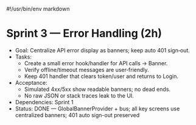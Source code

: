 #!/usr/bin/env markdown
# Sprint 3 — Error Handling (2h)

- Goal: Centralize API error display as banners; keep auto 401 sign‑out.
- Tasks:
  - Create a small error hook/handler for API calls → Banner.
  - Verify offline/timeout messages are user‑friendly.
  - Keep 401 handler that clears token/user and returns to Login.
- Acceptance:
  - Simulated 4xx/5xx show readable banners; no dead ends.
  - No raw JSON or stack traces leak to the UI.
- Dependencies: Sprint 1
- Status: DONE — GlobalBannerProvider + bus; all key screens use centralized banners; 401 auto sign-out preserved
